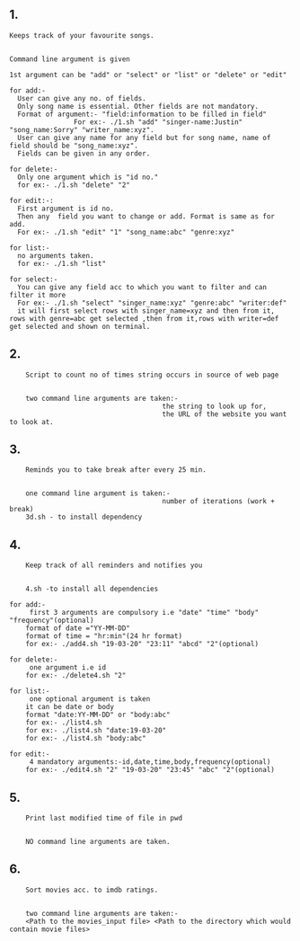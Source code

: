## 1.

	Keeps track of your favourite songs.


    Command line argument is given

    1st argument can be "add" or "select" or "list" or "delete" or "edit"

    for add:-
      User can give any no. of fields.
      Only song name is essential. Other fields are not mandatory.
      Format of argument:- "field:information to be filled in field"
                    For ex:- ./1.sh "add" "singer-name:Justin" "song_name:Sorry" "writer_name:xyz".
      User can give any name for any field but for song name, name of field should be "song_name:xyz".
      Fields can be given in any order.
    
    for delete:- 
      Only one argument which is "id no." 
      for ex:- ./1.sh "delete" "2"
    
    for edit:-:
      First argument is id no.
      Then any  field you want to change or add. Format is same as for add.
      For ex:- ./1.sh "edit" "1" "song_name:abc" "genre:xyz"
    
    for list:-
      no arguments taken.
      for ex:- ./1.sh "list"

    for select:-
      You can give any field acc to which you want to filter and can filter it more
      For ex:- ./1.sh "select" "singer_name:xyz" "genre:abc" "writer:def"
      it will first select rows with singer_name=xyz and then from it, rows with genre=abc get selected ,then from it,rows with writer=def get selected and shown on terminal.

##  2.   

		Script to count no of times string occurs in source of web page


        two command line arguments are taken:- 
                                          the string to look up for, 
                                          the URL of the website you want to look at. 
##  3.

		Reminds you to take break after every 25 min.


        one command line argument is taken:-
                                          number of iterations (work + break)
        3d.sh - to install dependency

##  4.

		Keep track of all reminders and notifies you


        4.sh -to install all dependencies

    for add:-
         first 3 arguments are compulsory i.e "date" "time" "body" "frequency"(optional)
        format of date ="YY-MM-DD"
        format of time = "hr:min"(24 hr format)
        for ex:- ./add4.sh "19-03-20" "23:11" "abcd" "2"(optional)

    for delete:-
         one argument i.e id
        for ex:- ./delete4.sh "2"

    for list:-
         one optional argument is taken 
        it can be date or body
        format "date:YY-MM-DD" or "body:abc"
        for ex:- ./list4.sh 
        for ex:- ./list4.sh "date:19-03-20"
        for ex:- ./list4.sh "body:abc"

    for edit:-
         4 mandatory arguments:-id,date,time,body,frequency(optional)
        for ex:- ./edit4.sh "2" "19-03-20" "23:45" "abc" "2"(optional)

##  5.
		Print last modified time of file in pwd


        NO command line arguments are taken.

##  6.

		Sort movies acc. to imdb ratings.

		
        two command line arguments are taken:-
        <Path to the movies_input file> <Path to the directory which would contain movie files>
